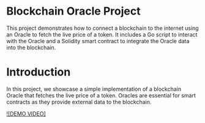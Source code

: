 # Blockchain Oracle Project

This project demonstrates how to connect a blockchain to the internet using an Oracle to fetch the live price of a token. It includes a Go script to interact with the Oracle and a Solidity smart contract to integrate the Oracle data into the blockchain.

# Introduction

In this project, we showcase a simple implementation of a blockchain Oracle that fetches the live price of a token. Oracles are essential for smart contracts as they provide external data to the blockchain.

[![DEMO VIDEO]](https://raw.githubusercontent.com/azams/goracle/master/demo.webm)
